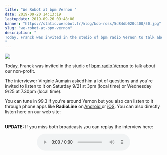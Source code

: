```yaml
---
title: "We Robot at bpm Vernon "
date: 2019-09-20 14:13:19
lastupdate: 2019-09-26 09:48:00
banner: "https://static.werobot.fr/blog/bob-ross/5d84db020c400/50.jpg"
slug: "we-robot-at-bpm-vernon"
description: " 
Today, Franck was invited in the studio of bpm radio Vernon to talk about our non-profit.
"
---
```

![](https://static.werobot.fr/blog/bob-ross/5d84db020c400/50.jpg)

Today, Franck was invited in the studio of <a href="https://www.facebook.com/BPMradioVernon/"> bpm radio Vernon</a> to talk about our non-profit.

The interviewer Virginie Aumain asked him a lot of questions and you're invited to listen to it on Saturday 9/21 at 3pm (local time) or Wednesday 9/25 at 7.30pm (local time).

You can tune in 99.3 if you're around Vernon but you also can listen to it through phone apps like **RadioLine** on <a href="https://play.google.com/store/apps/details?id=com.radioline.android.radioline&hl=fr">Android </a> or <a href="https://apps.apple.com/fr/app/radioline-live-radio-podcast/id945478998">iOS</a>. You can also directly listen here on our web site:

<br>
<b>UPDATE:</b> If you miss both broadcasts you can replay the interview here:

<div style="display: flex; justify-content: center; margin-bottom: 1em; margin-top: 1em;"><audio src="https://s.werobot.fr/25-09-2019-bpm-vernon-interview.mp3" controls /></div>

<!--
Shortly after the last broadcast, you'll have access to the recording our our website. -->
    